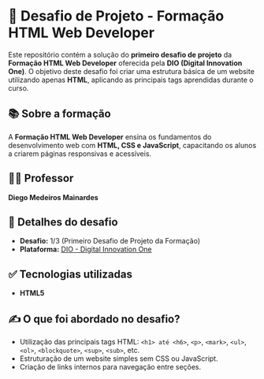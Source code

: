 # 📌 Desafio de Projeto - Formação HTML Web Developer  

Este repositório contém a solução do **primeiro desafio de projeto** da **Formação HTML Web Developer** oferecida pela **DIO (Digital Innovation One)**. O objetivo deste desafio foi criar uma estrutura básica de um website utilizando apenas **HTML**, aplicando as principais tags aprendidas durante o curso.  

## 📚 Sobre a formação  
A **Formação HTML Web Developer** ensina os fundamentos do desenvolvimento web com **HTML, CSS e JavaScript**, capacitando os alunos a criarem páginas responsivas e acessíveis.  

## 👨‍🏫 Professor  
**Diego Medeiros Mainardes**  

## 📅 Detalhes do desafio  
- **Desafio:** 1/3 (Primeiro Desafio de Projeto da Formação)  
- **Plataforma:** [DIO - Digital Innovation One](https://www.dio.me/)  

## ✅ Tecnologias utilizadas  
- **HTML5**  

## ✍ O que foi abordado no desafio?  
- Utilização das principais tags HTML: `<h1> até <h6>`, `<p>`, `<mark>`, `<ul>`, `<ol>`, `<blockquote>`, `<sup>`, `<sub>`, etc.  
- Estruturação de um website simples sem CSS ou JavaScript.  
- Criação de links internos para navegação entre seções.
